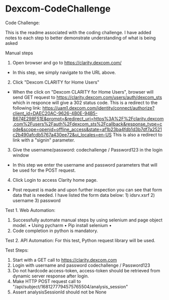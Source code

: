 # Dexcom-CodeChallenge
Code Challenge:

This is the readme associated with the coding challenge. I have added notes to each step to better demonstrate understanding of what is being asked

Manual steps
1.	Open browser and go to https://clarity.dexcom.com/
* In this step, we simply navigate to the URL above.  
    
2.	Click "Dexcom CLARITY for Home Users"
* When the click on "Dexcom CLARITY for Home Users", browser will send GET request to https://clarity.dexcom.com/users/auth/dexcom_sts which in responce will give a 302 status code. This is a redirect to the following link: https://uam1.dexcom.com/identity/connect/authorize?client_id=DAEC20AC-9626-4B0E-94B5-B674E298F51E&prompt=&redirect_uri=https%3A%2F%2Fclarity.dexcom.com%2Fusers%2Fauth%2Fdexcom_sts%2Fcallback&response_type=code&scope=openid+offline_access&state=af1b23ba4fdb1d3b7df7a2521c2b490afcdb5767a430ee72&ui_locales=en-US This is also a redirect to link with a "signin" parameter. 
    
3.	Give the username/password: codechallenge / Password123 in the login window
* In this step we enter the username and password parameters that will be used for the POST request.
    
4.	Click Login to access Clarity home page.
* Post request is made and upon further inspection you can see that form data that is needed.
I have listed the form data below: 
      1) idsrv.xsrf
      2) username
      3) password

Test 1. Web Automation:
1.	Successfully automate manual steps by using selenium and page object model.
•	Using pycharm 
•	Pip install selenium 
•	
2.	Code completion in python is mandatory.

Test 2. API Automation:
For this test, Python request library will be used.

Test Steps:
1.	Start with a GET call to https://clarity.dexcom.com
2.	Login with username and password codechallenge / Password123
1.	Do not hardcode access-token, access-token should be retrieved from dynamic server response after login.
3.	Make HTTP POST request call to "/api/subject/1681277794575765504/analysis_session"
4.	Assert analysisSessionId should not be None
